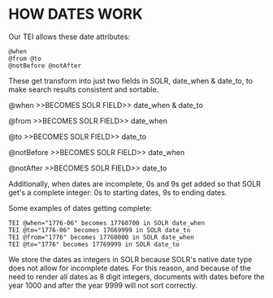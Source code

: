 # HOW DATES WORK

Our TEI allows these date attributes:

	@when
	@from @to
	@notBefore @notAfter


These get transform into just two fields in SOLR, date_when & date_to, to make search results consistent and sortable. 

@when >>BECOMES SOLR FIELD>> date_when & date_to

@from >>BECOMES SOLR FIELD>> date_when

@to   >>BECOMES SOLR FIELD>> date_to

@notBefore >>BECOMES SOLR FIELD>> date_when

@notAfter >>BECOMES SOLR FIELD>> date_to


Additionally, when dates are incomplete, 0s and 9s get added so that SOLR get's a complete integer: 0s to starting dates, 9s to ending dates. 

Some examples of dates getting complete:

	TEI @when="1776-06" becomes 17760700 in SOLR date_when
	TEI @to="1776-06" becomes 17669999 in SOLR date_to
	TEI @from="1776" becomes 17760000 in SOLR date_when
	TEI @to="1776" becomes 17769999 in SOLR date_to


We store the dates as integers in SOLR because SOLR's native date type does not allow for incomplete dates. For this reason, and because of the need to render all dates as 8 digit integers, documents with dates before the year 1000 and after the year 9999 will not sort correctly.
